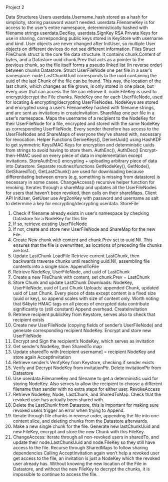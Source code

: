Project 2

Data Structures
Users
userdata.Username_hash stored as a hash for simplicity, storing password
wasn’t needed.
userdata.FilenameKey is for access to the user’s entire namespace,
deterministically hashed with filename strings
userdata.DecKey, userdata.SignKey RSA Private Keys for use in sharing,
corresponding public keys stored in KeyStore with username and kind. User
objects are never changed after InitUser, so multiple User objects on
different devices do not see different information.
Files
Struct FileChunk struct is the core file data structure. It contains
chunk.Content of bytes, and a Datastore uuid chunk.Prev that acts as a
pointer to the previous chunk, so the file itself forms a pseudo linked list
(in reverse order) between chunks Datastore.
Struct UserFileNode one per file in a user’s namespace.
node.LastChunkUuid corresponds to the uuid containing the uuid of the last
Chunk of the file can be found. This way, the location of the last chunk,
which changes as file grows, is only stored in one place, but every user that
can access the file can retrieve it.
node.FileKey is used to encrypt/decrypt the File chunks.
NodeKey one for each UserFileNode, used for locating & encrypting/decrypting
UserFileNodes. NodeKeys are stored and encrypted using a user’s FilenameKey
hashed with filename strings, and are sent as invitations in
createInvitation.
ShareMap one per file in a user’s namespace. Maps the username of a recipient
to the NodeKey for their UserFileNode for a file, encrypted and stored with
the same NodeKey as corresponding UserFileNode. Every sender therefore has
access to the UserFileNodes and ShareMaps of everyone they’ve shared with,
necessary for revocation.
Helper Functions
DeriveKeys(), DeriveUuid() using HashKDF to get symmetric Keys/MAC Keys for
encryption and deterministic uuids from strings to avoid having to store
them.
AuthEnc(), AuthDec() Encrypt-then-HMAC used on every piece of data in
implementation except invitations.
StoreAuthEnc() encrypting + uploading arbitrary piece of data into Datastore.
Separate routines/functions GetNodeKey(), GetNode(), GetSharedTo(),
GetLastChunk() are used for downloading because differentiating between
errors (e.g, something is missing from datastore) is necessary in some cases.
ChangeAccess() recursive helper function for revoking. Iterates through a
shareMap and updates all the UserFileNodes for users that haven’t been
revoked, then calls on their shareMaps.
Client API
InitUser, GetUser
use Arg2onKey with password and username as salt to determine a key for
encrypting/decrypting userdata.
StoreFile
1. Check if filename already exists in user’s namespace by checking
Datastore for a NodeKey for this file
2. If so, retrieve existing UserFileNode
3. If not, create and store new UserFileNode and ShareMap for the new
File.
4. Create New chunk with content and chunk.Prev set to uuid.Nil. This
ensures that the file is overwritten, as locations of preceding file
chunks are lost.
5. Update LastChunk
LoadFile
Retrieve current LastChunk, then backwards traverse chunks until reaching
uuid.Nil, assembling file contents into a single slice.
AppendToFile
1. Retrieve NodeKey, UserFileNode, and uuid of LastChunk
2. Create a new FileChunk with content, set chunk.Prev = LastChunk
3. Store Chunk and update LastChunk
Downloads: NodeKey, UserFileNode, uuid of Last Chunk
Uploads: appended Chunk, updated uuid of Last Chunk.
Every piece of data except content is a fixed size (uuid or key), so append
scales with size of content only. Worth noting that 64byte HMAC tags on all
pieces of encrypted data contribute significantly to (still constant) Append
overhead.
CreateInvitation
1. Retrieve recipient publicKey from Keystore, serves also to check that
recipient exists
2. Create new UserFileNode (copying fields of sender’s UserFileNode) and
generate corresponding recipient NodeKey. Encrypt and store new
UserFileNode
3. Encrypt and Sign the recipient’s NodeKey, which serves as invitation
4. Get sender’s NodeKey, then SharedTo map
5. Update sharedTo with [recipient username] = recipient NodeKey and store
again
AcceptInvitation
1. Retrieve sender’s VerifyKey from Keystore, checking if sender exists
2. Verify and Decrypt NodeKey from invitationPtr. Delete invitationPtr
from Datastore
3. Use userdata.FilenameKey and filename to get a deterministic uuid for
storing NodeKey. Also serves to allow the recipient to choose a
different filename than sender with no extra steps for either user.
RevokeAccess
1. Retrieve NodeKey, Node, LastChunk, and SharedToMap. Check that the
revoked user has actually been shared with.
2. Delete the LastChunk from Datastore, this is important for making sure
revoked users trigger an error when trying to Append.
3. Iterate through file chunks in reverse order, appending the file into
one content slice, and deleting chunks from the Datastore afterwards.
4. Make a new single chunk for the file. Generate new lastChunkUuid and
new FileKey, encrypt and store the new Chunk with this FileKey.
5. ChangeAccess: iterate through all non-revoked users in sharedTo, and
update their node.LastChunkUuid and node.FileKey so they still have
access to the file. Recurse through SharedMaps to follow sharing
dependencies
Calling AcceptInvitation again won’t help a revoked user get access to the
file, an invitation is just a NodeKey which the revoked user already has.
Without knowing the new location of the File in Datastore, and without the
new FileKey to decrypt the chunks, it is impossible to continue to access the
file.
